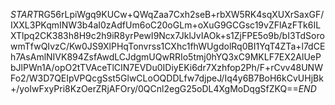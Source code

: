 $START$RG56rLpiWgq9KUCw+QWqZaa7Cxh2seB+rbXW5RK4sqXUXrSaxGF/IXXL3PKqmINW3b4aI0zAdfUm6oC20oGLm+oXuG9GCGsc19vZFlAzFTk6ILXTlpq2CK383h8H9c2h9iR8yrPewI9Ncx7JklJvIAOk+s1ZjFPE5o9b/bI3TdSorowmTfwQIvzC/Kw0JS9XlPHqTonvrss1CXhc1fhWUgdolRq0BI1YqT4ZTa+l7dCEh7AsAmlNIVK894ZsfAwdLCJdgmUQwRRIo5tmj0hYQ3xC9MKLF7EX2AlUePbJlPWn1A/opO2tTVAceTlCIN7EVDu0IDiyEKi6dr7Xzhfop2Ph/F+rCvv48UNWFo2/W3D7QEIpVPQcgSst5GlwCLoOQDDLfw7djpeJ/Iq4y6B7BoH6kCvUHjBk+/yoIwFxyPri8KzOerZRjAFOry/0QCnl2egG25oDL4XgMoDqgSfZKQ==$END$